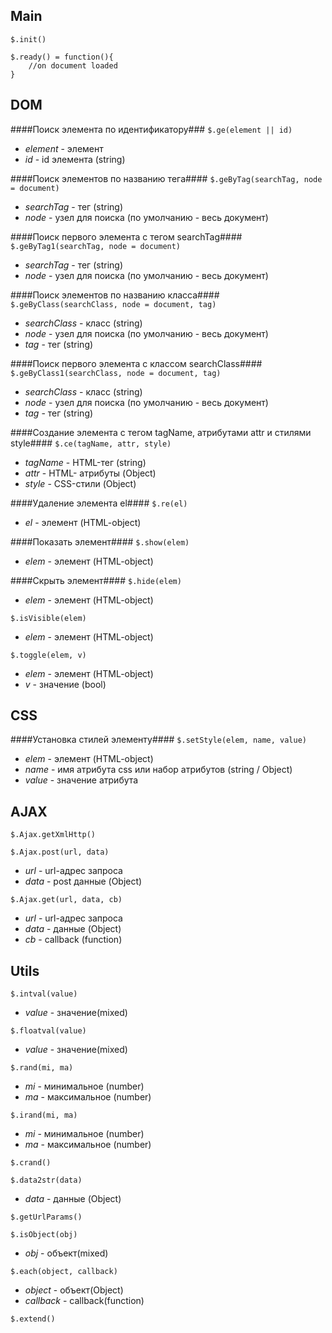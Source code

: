 ## Main
`$.init()`

    $.ready() = function(){
        //on document loaded
    }
## DOM
####Поиск элемента по идентификатору###
`$.ge(element || id)`
* _element_ - элемент
* _id_ - id элемента (string)

####Поиск элементов по названию тега####
`$.geByTag(searchTag, node = document)`
* _searchTag_ - тег (string)
* _node_ - узел для поиска (по умолчанию - весь документ)

####Поиск первого элемента с тегом searchTag####
`$.geByTag1(searchTag, node = document)`
* _searchTag_ - тег (string)
* _node_ - узел для поиска (по умолчанию - весь документ)

####Поиск элементов по названию класса####
`$.geByClass(searchClass, node = document, tag)`
* _searchClass_ - класс (string)
* _node_ - узел для поиска (по умолчанию - весь документ) 
* _tag_ - тег (string)

####Поиск первого элемента с классом searchClass####
`$.geByClass1(searchClass, node = document, tag)`
* _searchClass_ - класс (string)
* _node_ - узел для поиска (по умолчанию - весь документ)
* _tag_ - тег (string)

####Создание элемента с тегом tagName, атрибутами attr и стилями style####
`$.ce(tagName, attr, style)`
* _tagName_ - HTML-тег (string)
* _attr_ - HTML- атрибуты (Object)
* _style_ - CSS-стили (Object)

####Удаление элемента el####
`$.re(el)`
* _el_ - элемент (HTML-object)

####Показать элемент####
`$.show(elem)`
* _elem_ - элемент (HTML-object)

####Скрыть элемент####
`$.hide(elem)`
* _elem_ - элемент (HTML-object)


`$.isVisible(elem)`
* _elem_ - элемент (HTML-object)

`$.toggle(elem, v)`
* _elem_ - элемент (HTML-object)
* _v_ - значение (bool)

## CSS
####Установка стилей элементу####
`$.setStyle(elem, name, value)`
* _elem_ - элемент (HTML-object)
* _name_ - имя атрибута css или набор атрибутов (string / Object)
* _value_ - значение атрибута

## AJAX
`$.Ajax.getXmlHttp()`

`$.Ajax.post(url, data)`
* _url_ - url-адрес запроса
* _data_ - post данные (Object)

`$.Ajax.get(url, data, cb)`
* _url_ - url-адрес запроса
* _data_ - данные (Object)
* _cb_ - callback (function)

## Utils
`$.intval(value)`
* _value_ - значение(mixed)

`$.floatval(value)`
* _value_ - значение(mixed)

`$.rand(mi, ma)`
* _mi_ - минимальное (number)
* _ma_ - максимальное (number)

`$.irand(mi, ma)`
* _mi_ - минимальное (number)
* _ma_ - максимальное (number)

`$.crand()`

`$.data2str(data)`
* _data_ - данные (Object)

`$.getUrlParams()`

`$.isObject(obj)`
* _obj_ - объект(mixed)

`$.each(object, callback)`
* _object_ - объект(Object)
* _callback_ - callback(function)

`$.extend()`
